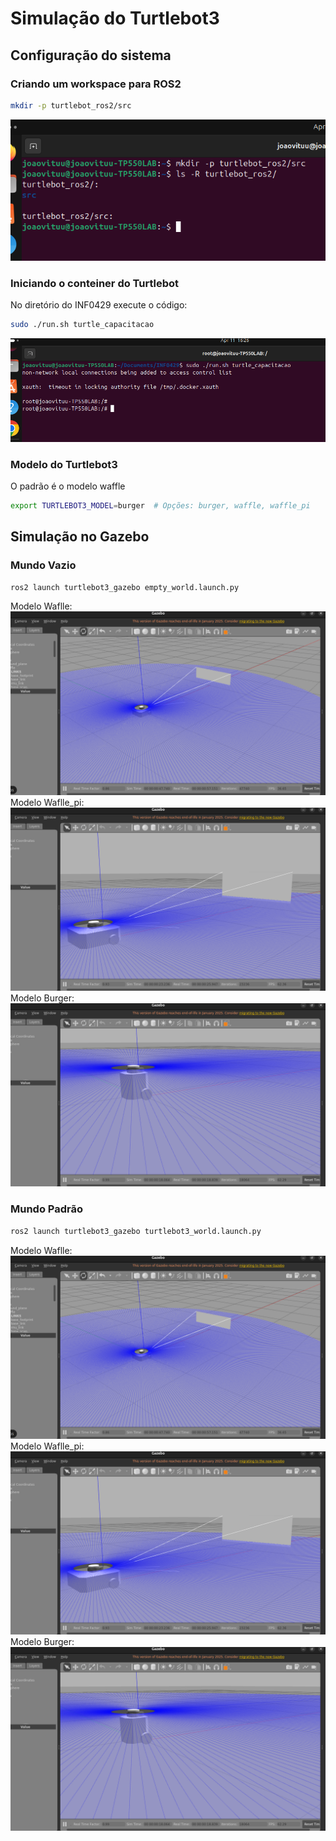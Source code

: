 # Simulação do Turtlebot3

## Configuração do sistema 

### Criando um workspace para ROS2
```bash
mkdir -p turtlebot_ros2/src
```

![Workspace Turtlebot](../Simulacao/images/Workspace.png)

### Iniciando o conteiner do Turtlebot
No diretório do INF0429 execute o código:
```bash
sudo ./run.sh turtle_capacitacao
```
![Conteiner Iniciado](../Simulacao/images/IniciandoDocker.png)

### Modelo do Turtlebot3
O padrão é o modelo waffle
```bash
export TURTLEBOT3_MODEL=burger  # Opções: burger, waffle, waffle_pi
```

## Simulação no Gazebo

### Mundo Vazio
```bash
ros2 launch turtlebot3_gazebo empty_world.launch.py
```
Modelo Waflle:
![Mundo Vazio com o Modelo Waffle](./images/VazioWaffle.png)
Modelo Waflle_pi:
![Mundo Vazio com o Modelo Waffle_pi](./images/VazioWaffle_pi.png)
Modelo Burger:
![Mundo Vazio com o Modelo Burger](./images/VazioBurger.png)

### Mundo Padrão
```bash
ros2 launch turtlebot3_gazebo turtlebot3_world.launch.py
```
Modelo Waflle:
![Mundo Padrão com o Modelo Waffle](./images/VazioWaffle.png)
Modelo Waflle_pi:
![Mundo Padrão com o Modelo Waffle_pi](./images/VazioWaffle_pi.png)
Modelo Burger:
![Mundo Padrão com o Modelo Burger](./images/VazioBurger.png)